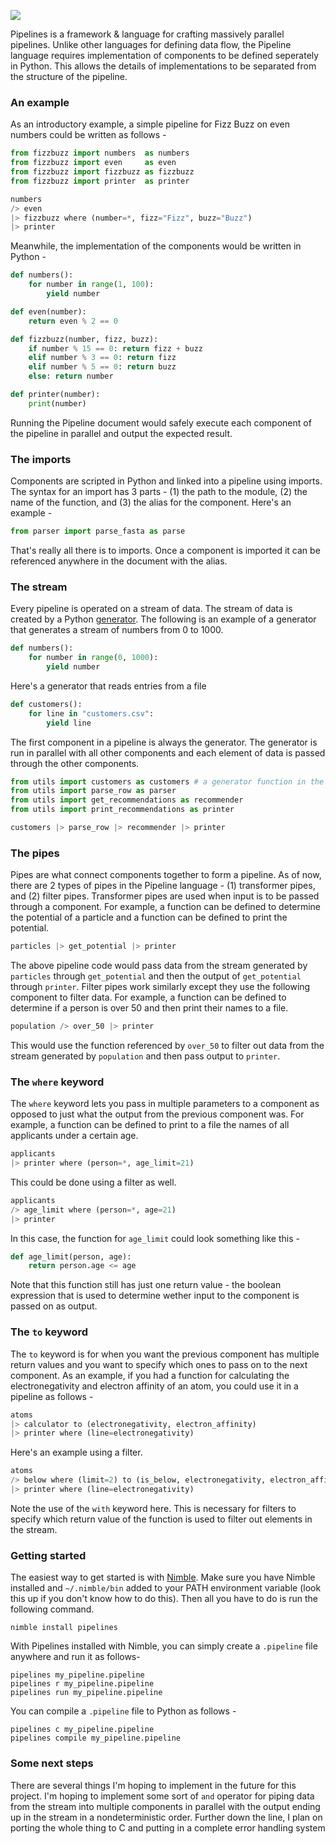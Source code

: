 ![](https://i.imgur.com/cQrWo6g.png)

Pipelines is a framework & language for crafting massively parallel pipelines. Unlike other languages for defining data flow, the Pipeline language requires implementation of components to be defined seperately in Python. This allows the details of implementations to be separated from the structure of the pipeline.

### An example

As an introductory example, a simple pipeline for Fizz Buzz on even numbers could be written as follows -

```python
from fizzbuzz import numbers  as numbers
from fizzbuzz import even     as even
from fizzbuzz import fizzbuzz as fizzbuzz
from fizzbuzz import printer  as printer

numbers
/> even 
|> fizzbuzz where (number=*, fizz="Fizz", buzz="Buzz")
|> printer
```

Meanwhile, the implementation of the components would be written in Python -

```python
def numbers():
    for number in range(1, 100):
        yield number

def even(number):
    return even % 2 == 0

def fizzbuzz(number, fizz, buzz):
    if number % 15 == 0: return fizz + buzz
    elif number % 3 == 0: return fizz
    elif number % 5 == 0: return buzz
    else: return number

def printer(number):
    print(number)
```

Running the Pipeline document would safely execute each component of the pipeline in parallel and output the expected result.

### The imports

Components are scripted in Python and linked into a pipeline using imports. The syntax for an import has 3 parts - (1) the path to the module, (2) the name of the function, and (3) the alias for the component. Here's an example -
```python
from parser import parse_fasta as parse
```
That's really all there is to imports. Once a component is imported it can be referenced anywhere in the document with the alias.

### The stream

Every pipeline is operated on a stream of data. The stream of data is created by a Python [generator](https://docs.python.org/3/tutorial/classes.html#generators). The following is an example of a generator that generates a stream of numbers from 0 to 1000.
```python
def numbers():
    for number in range(0, 1000):
        yield number
```
Here's a generator that reads entries from a file
```python
def customers():
    for line in "customers.csv":
        yield line
```
The first component in a pipeline is always the generator. The generator is run in parallel with all other components and each element of data is passed through the other components.
```python
from utils import customers as customers # a generator function in the utils module
from utils import parse_row as parser
from utils import get_recommendations as recommender
from utils import print_recommendations as printer

customers |> parse_row |> recommender |> printer
```

### The pipes

Pipes are what connect components together to form a pipeline. As of now, there are 2 types of pipes in the Pipeline language - (1) transformer pipes, and (2) filter pipes. Transformer pipes are used when input is to be passed through a component. For example, a function can be defined to determine the potential of a particle and a function can be defined to print the potential.
```python
particles |> get_potential |> printer
```
The above pipeline code would pass data from the stream generated by `particles` through `get_potential` and then the output of `get_potential` through `printer`. Filter pipes work similarly except they use the following component to filter data. For example, a function can be defined to determine if a person is over 50 and then print their names to a file.
```python
population /> over_50 |> printer
```
This would use the function referenced by `over_50` to filter out data from the stream generated by `population` and then pass output to `printer`.

### The `where` keyword

The `where` keyword lets you pass in multiple parameters to a component as opposed to just what the output from the previous component was. For example, a function can be defined to print to a file the names of all applicants under a certain age.
```python
applicants
|> printer where (person=*, age_limit=21)
```
This could be done using a filter as well.
```python
applicants
/> age_limit where (person=*, age=21)
|> printer
```
In this case, the function for `age_limit` could look something like this -
```python
def age_limit(person, age):
    return person.age <= age
```
Note that this function still has just one return value - the boolean expression that is used to determine wether input to the component is passed on as output.

### The `to` keyword
The `to` keyword is for when you want the previous component has multiple return values and you want to specify which ones to pass on to the next component. As an example, if you had a function for calculating the electronegativity and electron affinity of an atom, you could use it in a pipeline as follows -
```python
atoms
|> calculator to (electronegativity, electron_affinity)
|> printer where (line=electronegativity)
```
Here's an example using a filter.
```python
atoms
/> below where (limit=2) to (is_below, electronegativity, electron_affinity) with is_below
|> printer where (line=electronegativity)
```
Note the use of the `with` keyword here. This is necessary for filters to specify which return value of the function is used to filter out elements in the stream.

### Getting started

The easiest way to get started is with [Nimble](https://github.com/nim-lang/nimble/). Make sure you have Nimble installed and `~/.nimble/bin` added to your PATH environment variable (look this up if you don't know how to do this). Then all you have to do is run the following command.
```
nimble install pipelines
```
With Pipelines installed with Nimble, you can simply create a `.pipeline` file anywhere and run it as follows-
```
pipelines my_pipeline.pipeline
pipelines r my_pipeline.pipeline
pipelines run my_pipeline.pipeline
```
You can compile a `.pipeline` file to Python as follows -
```
pipelines c my_pipeline.pipeline
pipelines compile my_pipeline.pipeline
```

### Some next steps

There are several things I'm hoping to implement in the future for this project. I'm hoping to implement some sort of `and` operator for piping data from the stream into multiple components in parallel with the output ending up in the stream in a nondeterministic order. Further down the line, I plan on porting the whole thing to C and putting in a complete error handling system
